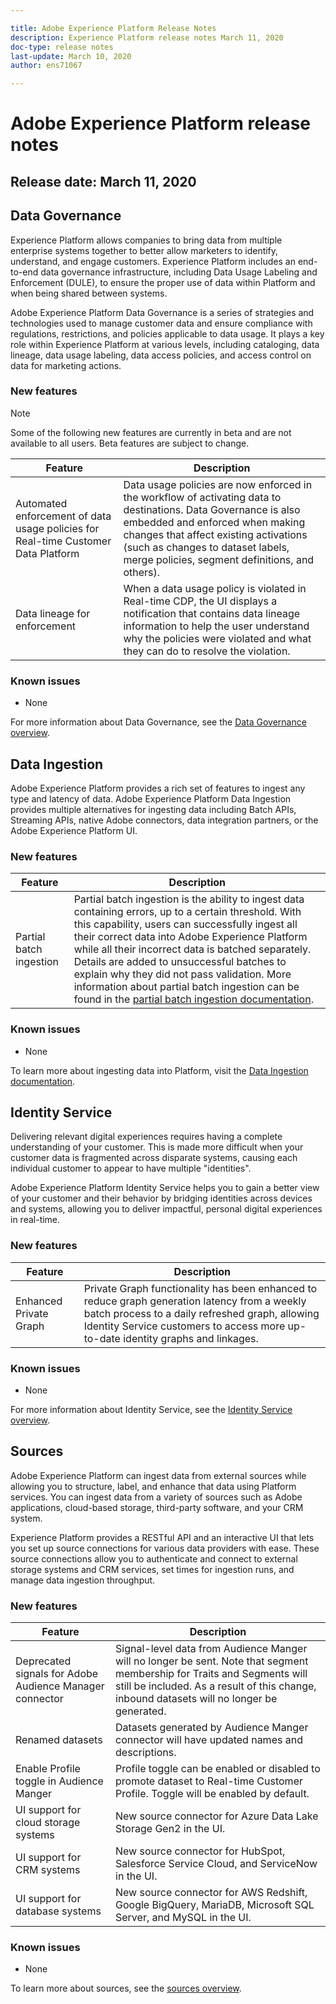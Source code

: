 ```yaml
---

title: Adobe Experience Platform Release Notes
description: Experience Platform release notes March 11, 2020
doc-type: release notes
last-update: March 10, 2020
author: ens71067

---
```


# Adobe Experience Platform release notes 

## Release date: March 11, 2020

## Data Governance

Experience Platform allows companies to bring data from multiple enterprise systems together to better allow marketers to identify, understand, and engage customers. Experience Platform includes an end-to-end data governance infrastructure, including Data Usage Labeling and Enforcement (DULE), to ensure the proper use of data within Platform and when being shared between systems.

Adobe Experience Platform Data Governance is a series of strategies and technologies used to manage customer data and ensure compliance with regulations, restrictions, and policies applicable to data usage. It plays a key role within Experience Platform at various levels, including cataloging, data lineage, data usage labeling, data access policies, and access control on data for marketing actions.

### New features

>[!NOTE]
>Some of the following new features are currently in beta and are not available to all users. Beta features are subject to change.

| Feature | Description |
| ------- | ----------- |
| Automated enforcement of data usage policies for Real-time Customer Data Platform| Data usage policies are now enforced in the workflow of activating data to destinations. Data Governance is also embedded and enforced when making changes that affect existing activations (such as changes to dataset labels, merge policies, segment definitions, and others). |
| Data lineage for enforcement | When a data usage policy is violated in Real-time CDP, the UI displays a notification that contains data lineage information to help the user understand why the policies were violated and what they can do to resolve the violation. |


### Known issues

* None

For more information about Data Governance, see the [Data Governance overview](../data-governance/home.html).

## Data Ingestion

Adobe Experience Platform provides a rich set of features to ingest any type and latency of data. Adobe Experience Platform Data Ingestion provides multiple alternatives for ingesting data including Batch APIs, Streaming APIs, native Adobe connectors, data integration partners, or the Adobe Experience Platform UI.

### New features

|Feature | Description|
|------- | -----------|
|Partial batch ingestion | Partial batch ingestion is the ability to ingest data containing errors, up to a certain threshold. With this capability, users can successfully ingest all their correct data into Adobe Experience Platform while all their incorrect data is batched separately. Details are added to unsuccessful batches to explain why they did not pass validation. More information about partial batch ingestion can be found in the [partial batch ingestion documentation](../ingestion/batch-ingestion/partial.md).|

### Known issues

* None


To learn more about ingesting data into Platform, visit the [Data Ingestion documentation](../ingestion/home.md).


## Identity Service

Delivering relevant digital experiences requires having a complete understanding of your customer. This is made more difficult when your customer data is fragmented across disparate systems, causing each individual customer to appear to have multiple "identities".

Adobe Experience Platform Identity Service helps you to gain a better view of your customer and their behavior by bridging identities across devices and systems, allowing you to deliver impactful, personal digital experiences in real-time.

### New features

| Feature | Description |
| ------- | ----------- |
| Enhanced Private Graph | Private Graph functionality has been enhanced to reduce graph generation latency from a weekly batch process to a daily refreshed graph, allowing Identity Service customers to access more up-to-date identity graphs and linkages. |

### Known issues

* None

For more information about Identity Service, see the [Identity Service overview](../identity-service/home.md).

## Sources

Adobe Experience Platform can ingest data from external sources while allowing you to structure, label, and enhance that data using Platform services. You can ingest data from a variety of sources such as Adobe applications, cloud-based storage, third-party software, and your CRM system.

Experience Platform provides a RESTful API and an interactive UI that lets you set up source connections for various data providers with ease. These source connections allow you to authenticate and connect to external storage systems and CRM services, set times for ingestion runs, and manage data ingestion throughput.

### New features

| Feature | Description |
| ------- | ----------- |
| Deprecated signals for Adobe Audience Manager connector | Signal-level data from Audience Manger will no longer be sent. Note that segment membership for Traits and Segments will still be included. As a result of this change, inbound datasets will no longer be generated. |
| Renamed datasets | Datasets generated by Audience Manger connector will have updated names and descriptions. |
| Enable Profile toggle in Audience Manger | Profile toggle can be enabled or disabled to promote dataset to Real-time Customer Profile. Toggle will be enabled by default.
| UI support for cloud storage systems | New source connector for Azure Data Lake Storage Gen2 in the UI. |
| UI support for CRM systems | New source connector for HubSpot, Salesforce Service Cloud, and ServiceNow in the UI. |
| UI support for database systems | New source connector for AWS Redshift, Google BigQuery, MariaDB, Microsoft SQL Server, and MySQL in the UI. |

### Known issues

* None

To learn more about sources, see the [sources overview](../source-connectors/home.md).